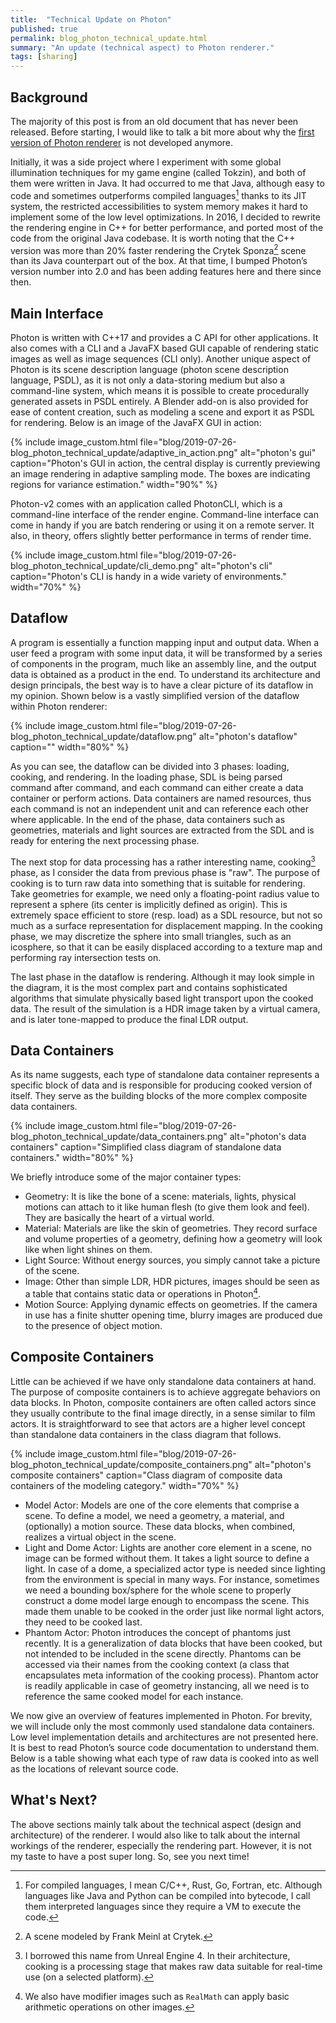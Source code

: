 ```yaml
---
title:  "Technical Update on Photon"
published: true
permalink: blog_photon_technical_update.html
summary: "An update (technical aspect) to Photon renderer."
tags: [sharing]
---
```


## Background

The majority of this post is from an old document that has never been released. Before starting, I would like to talk a bit more about why the [first version of Photon renderer](https://github.com/TzuChieh/Photon) is not developed anymore. 

Initially, it was a side project where I experiment with some global illumination techniques for my game engine (called Tokzin), and both of them were written in Java. It had occurred to me that Java, although easy to code and sometimes outperforms compiled languages[^1] thanks to its JIT system, the restricted accessibilities to system memory makes it hard to implement some of the low level optimizations. In 2016, I decided to rewrite the rendering engine in C++ for better performance, and ported most of the code from the original Java codebase. It is worth noting that the C++ version was more than 20% faster rendering the Crytek Sponza[^2] scene than its Java counterpart out of the box. At that time, I bumped Photon’s version number into 2.0 and has been adding features here and there since then.

## Main Interface

Photon is written with C++17 and provides a C API for other applications. It also comes with a CLI and a JavaFX based GUI capable of rendering static images as well as image sequences (CLI only). Another unique aspect of Photon is its scene description language (photon scene description language, PSDL), as it is not only a data-storing medium but also a command-line system, which means it is possible to create procedurally generated assets in PSDL entirely. A Blender add-on is also provided for ease of content creation, such as modeling a scene and export it as PSDL for rendering. Below is an image of the JavaFX GUI in action:

{% include image_custom.html file="blog/2019-07-26-blog_photon_technical_update/adaptive_in_action.png" alt="photon's gui" caption="Photon's GUI in action, the central display is currently previewing an image rendering in adaptive sampling mode. The boxes are indicating regions for variance estimation." width="90%" %}

Photon-v2 comes with an application called PhotonCLI, which is a command-line interface of the render engine. Command-line interface can come in handy if you are batch rendering or using it on a remote server. It also, in theory, offers slightly better performance in terms of render time.

{% include image_custom.html file="blog/2019-07-26-blog_photon_technical_update/cli_demo.png" alt="photon's cli" caption="Photon's CLI is handy in a wide variety of environments." width="70%" %}

## Dataflow

A program is essentially a function mapping input and output data. When a user feed a program with some input data, it will be transformed by a series of components in the program, much like an assembly line, and the output data is obtained as a product in the end. To understand its architecture and design principals, the best way is to have a clear picture of its dataflow in my opinion. Shown below is a vastly simplified version of the dataflow within Photon renderer:

{% include image_custom.html file="blog/2019-07-26-blog_photon_technical_update/dataflow.png" alt="photon's dataflow" caption="" width="80%" %}

As you can see, the dataflow can be divided into 3 phases: loading, cooking, and rendering. In the loading phase, SDL is being parsed command after command, and each command can either create a data container or perform actions. Data containers are named resources, thus each command is not an independent unit and can reference each other where applicable. In the end of the phase, data containers such as geometries, materials and light sources are extracted from the SDL and is ready for entering the next processing phase.

The next stop for data processing has a rather interesting name, cooking[^3] phase, as I consider the data from previous phase is "raw". The purpose of cooking is to turn raw data into something that is suitable for rendering. Take geometries for example, we need only a floating-point radius value to represent a sphere (its center is implicitly defined as origin). This is extremely space efficient to store (resp. load) as a SDL resource, but not so much as a surface representation for displacement mapping. In the cooking phase, we may discretize the sphere into small triangles, such as an icosphere, so that it can be easily displaced according to a texture map and performing ray intersection tests on.

The last phase in the dataflow is rendering. Although it may look simple in the diagram, it is the most complex part and contains sophisticated algorithms that simulate physically based light transport upon the cooked data. The result of the simulation is a HDR image taken by a virtual camera, and is later tone-mapped to produce the final LDR output.

## Data Containers

As its name suggests, each type of standalone data container represents a specific block of data and is responsible for producing cooked version of itself. They serve as the building blocks of the more complex composite data containers.

{% include image_custom.html file="blog/2019-07-26-blog_photon_technical_update/data_containers.png" alt="photon's data containers" caption="Simplified class diagram of standalone data containers." width="80%" %}

We briefly introduce some of the major container types:

* Geometry: It is like the bone of a scene: materials, lights, physical motions can attach to it like human flesh (to give them look and feel). They are basically the heart of a virtual world.
* Material: Materials are like the skin of geometries. They record surface and volume properties of a geometry, defining how a geometry will look like when light shines on them.
* Light Source: Without energy sources, you simply cannot take a picture of the scene.
* Image: Other than simple LDR, HDR pictures, images should be seen as a table that contains static data or operations in Photon[^4].
* Motion Source: Applying dynamic effects on geometries. If the camera in use has a finite shutter opening time, blurry images are produced due to the presence of object motion.

## Composite Containers

Little can be achieved if we have only standalone data containers at hand. The purpose of composite containers is to achieve aggregate behaviors on data blocks. In Photon, composite containers are often called actors since they usually contribute to the final image directly, in a sense similar to film actors. It is straightforward to see that actors are a higher level concept than standalone data containers in the class diagram that follows.

{% include image_custom.html file="blog/2019-07-26-blog_photon_technical_update/composite_containers.png" alt="photon's composite containers" caption="Class diagram of composite data containers of the modeling category." width="70%" %}

* Model Actor: Models are one of the core elements that comprise a scene. To define a model, we need a geometry, a material, and (optionally) a motion source. These data blocks, when combined, realizes a virtual object in the scene.
* Light and Dome Actor: Lights are another core element in a scene, no image can be formed without them. It takes a light source to define a light. In case of a dome, a specialized actor type is needed since lighting from the environment is special in many ways. For instance, sometimes we need a bounding box/sphere for the whole scene to properly construct a dome model large enough to encompass the scene. This made them unable to be cooked in the order just like normal light actors, they need to be cooked last.
* Phantom Actor: Photon introduces the concept of phantoms just recently. It is a generalization of data blocks that have been cooked, but not intended to be included in the scene directly. Phantoms can be accessed via their names from the cooking context (a class that encapsulates meta information of the cooking process). Phantom actor is readily applicable in case of geometry instancing, all we need is to reference the same cooked model for each instance.

We now give an overview of features implemented in Photon. For brevity, we will include only the most commonly used standalone data containers. Low level implementation details and architectures are not presented here. It is best to read Photon’s source code documentation to understand them. Below is a table showing what each type of raw data is cooked into as well as the locations of relevant source code.

## What's Next?

The above sections mainly talk about the technical aspect (design and architecture) of the renderer. I would also like to talk about the internal workings of the renderer, especially the rendering part. However, it is not my taste to have a post super long. So, see you next time!

[^1]: For compiled languages, I mean C/C++, Rust, Go, Fortran, etc. Although languages like Java and Python can be compiled into bytecode, I call them interpreted languages since they require a VM to execute the code.
[^2]: A scene modeled by Frank Meinl at Crytek.
[^3]: I borrowed this name from Unreal Engine 4. In their architecture, cooking is a processing stage that makes raw data suitable for real-time use (on a selected platform).
[^4]: We also have modifier images such as `RealMath` can apply basic arithmetic operations on other images.
